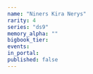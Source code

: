 ```yaml
---
name: "Niners Kira Nerys"
rarity: 4
series: "ds9"
memory_alpha: ""
bigbook_tier:
events:
in_portal:
published: false
---
```

